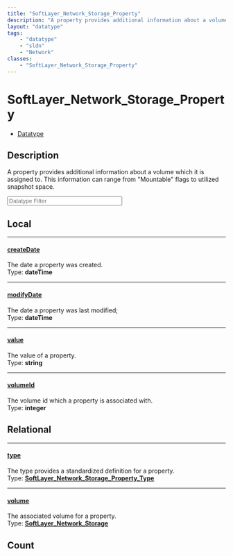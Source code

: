 ```yaml
---
title: "SoftLayer_Network_Storage_Property"
description: "A property provides additional information about a volume which it is assigned to. This information can range from 'Moun... "
layout: "datatype"
tags:
    - "datatype"
    - "sldn"
    - "Network"
classes:
    - "SoftLayer_Network_Storage_Property"
---
```


# SoftLayer_Network_Storage_Property
<div id='service-datatype'>
    <ul id='sldn-reference-tabs'>
        <li id='datatype'> <a href='/reference/datatypes/SoftLayer_Network_Storage_Property' >Datatype</a></li>
    </ul>
</div>

## Description 


A property provides additional information about a volume which it is assigned to. This information can range from "Mountable" flags to utilized snapshot space. 





<!-- Filer BEGIN -->
<div class="view-filters">
        <div class="clearfix">
            <div class="search-input-box">
                <input placeholder="Datatype Filter" onkeyup="titleSearch(inputId='prop-input', divId='properties', elementClass='prop-row')" 
                    type="text" id="prop-input" value="" size="30" maxlength="128" class="form-text">
            </div>
        </div>
</div>
<!-- Filer END -->

<div id="properties" class="content">
<div id="localProperties" class="prop-content" >

## Local
<div class="prop-row">

-----
[createDate]: #createdate
#### [createDate]
The date a property was created.  
<span class="type-label">Type: </span>**dateTime**  



</div>
<div class="prop-row">

-----
[modifyDate]: #modifydate
#### [modifyDate]
The date a property was last modified;  
<span class="type-label">Type: </span>**dateTime**  



</div>
<div class="prop-row">

-----
[value]: #value
#### [value]
The value of a property.  
<span class="type-label">Type: </span>**string**  



</div>
<div class="prop-row">

-----
[volumeId]: #volumeid
#### [volumeId]
The volume id which a property is associated with.  
<span class="type-label">Type: </span>**integer**  



</div>
</div>
<!-- LOCAL PROPERTY END -->

<div id="relationalProperties"  class="prop-content" >

## Relational
<div class="prop-row">

-----
[type]: #type
#### [type]
The type provides a standardized definition for a property.  
<span class="type-label">Type: </span>**<a href='/reference/datatypes/SoftLayer_Network_Storage_Property_Type'>SoftLayer_Network_Storage_Property_Type </a>**  



</div>
<div class="prop-row">

-----
[volume]: #volume
#### [volume]
The associated volume for a property.  
<span class="type-label">Type: </span>**<a href='/reference/datatypes/SoftLayer_Network_Storage'>SoftLayer_Network_Storage </a>**  



</div>

## Count
</div>


